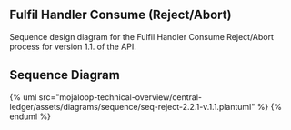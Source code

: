 ## Fulfil Handler Consume (Reject/Abort)

Sequence design diagram for the Fulfil Handler Consume Reject/Abort process for version 1.1. of the API.

## Sequence Diagram

{% uml src="mojaloop-technical-overview/central-ledger/assets/diagrams/sequence/seq-reject-2.2.1-v.1.1.plantuml" %}
{% enduml %}